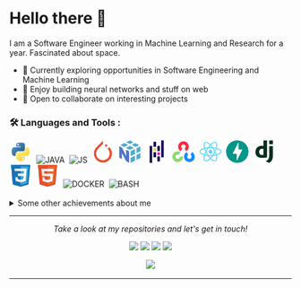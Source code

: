 # Hello there 👋

I am a Software Engineer working in Machine Learning and Research for a year. Fascinated about space.

- 🔭 Currently exploring opportunities in Software Engineering and Machine Learning
- 🌱 Enjoy building neural networks and stuff on web
- 👯 Open to collaborate on interesting projects


### :hammer_and_wrench: Languages and Tools :

<div>
  <img src="https://github.com/devicons/devicon/blob/master/icons/python/python-original.svg" title="Python" alt="Python" width="40" height="40"/>&nbsp;
  <img src="https://img.icons8.com/?size=100&id=GPfHz0SM85FX&format=png&color=000000" title="JAVA" alt="JAVA" width="40 height="40"/>&nbsp;
  <img src="https://img.icons8.com/?size=100&id=PXTY4q2Sq2lG&format=png&color=000000" title="JAVASCRIPT" alt="JS" width="40 height="40"/>&nbsp;
  <img src="https://github.com/devicons/devicon/blob/master/icons/pytorch/pytorch-original.svg" title="PyTorch" alt="PyTorch" width="40" height="40"/>&nbsp;
  <img src="https://github.com/devicons/devicon/blob/master/icons/numpy/numpy-original.svg" title="NumPy" alt="NumPy" width="40" height="40"/>&nbsp;
  <img src="https://github.com/devicons/devicon/blob/master/icons/pandas/pandas-original.svg" title="Pandas" alt="Pandas" width="40" height="40"/>&nbsp;
  <img src="https://github.com/devicons/devicon/blob/master/icons/opencv/opencv-original.svg" title="OpenCV" alt="OpenCV" width="40" height="40"/>&nbsp;
  <img src="https://github.com/devicons/devicon/blob/master/icons/react/react-original.svg" title="React" alt="React" width="40" height="40"/>&nbsp;
  <img src="https://github.com/devicons/devicon/blob/master/icons/fastapi/fastapi-original.svg" title="FastAPI" alt="FastAPI" width="40" height="40"/>&nbsp;
  <img src="https://github.com/devicons/devicon/blob/master/icons/django/django-plain.svg" title="Django" alt="Django" width="40" height="40"/>&nbsp;
  <img src="https://github.com/devicons/devicon/blob/master/icons/css3/css3-original.svg" title="CSS" alt="CSS" width="40" height="40"/>&nbsp;
  <img src="https://github.com/devicons/devicon/blob/master/icons/html5/html5-original.svg" title="HTML5" alt="HTML" width="40" height="40"/>&nbsp;
  <img src="https://img.icons8.com/?size=100&id=cdYUlRaag9G9&format=png&color=000000" title="DOCKER" alt="DOCKER" width="40 height="40"/>&nbsp;
  <img src="https://img.icons8.com/?size=100&id=9MJf0ngDwS8z&format=png&color=000000" title="BASH" alt="BASH" width="40 height="40"/>&nbsp;
</div>
<br>

<details>
  <summary>Some other achievements about me</summary>
  <br>
  
  <a href="https://leetcode.com/u/HarshJoshi009/"><img src="https://img.shields.io/badge/dynamic/json?style=flat&labelColor=black&color=%23ffa116&label=Solved&query=solvedOverTotal&url=https%3A%2F%2Fleetcode-badge.vercel.app%2Fapi%2Fusers%2FHarshJoshi009&logo=leetcode&logoColor=yellow"/></a>
</details>


<hr>
<p align="center">
  <i>Take a look at my repositories and let's get in touch!</i>


<p align="center">
<a href= "https://www.linkedin.com/in/hj0/"><img src="https://img.icons8.com/?size=50&id=13930&format=png&color=000000"/></a>
<a href= "https://x.com/HarshJoshi000"><img src="https://img.icons8.com/?size=50&id=ClbD5JTFM7FA&format=png&color=000000"/></a>
<a href= "https://Hj.com"><img src="https://img.icons8.com/?size=50&id=ipBLdOAQ6sRn&format=png&color=000000"/></a>
<a href="mailto:harshjoshi9523@gmail.com">
  <img src="https://img.icons8.com/?size=50&id=tnnUFgHrPmR0&format=png&color=000000" />
</a>

</p>
<p align='center'>
<a href="https://visitorbadge.io/status?path=HarshJoshi009%2FHarshJoshi009"><img src="https://api.visitorbadge.io/api/visitors?path=HarshJoshi009%2FHarshJoshi009&label=🌍 %20 Total%20Visitors&countColor=%2337d67a&style=flat&labelStyle=none" /></a>

</p>
<hr>
